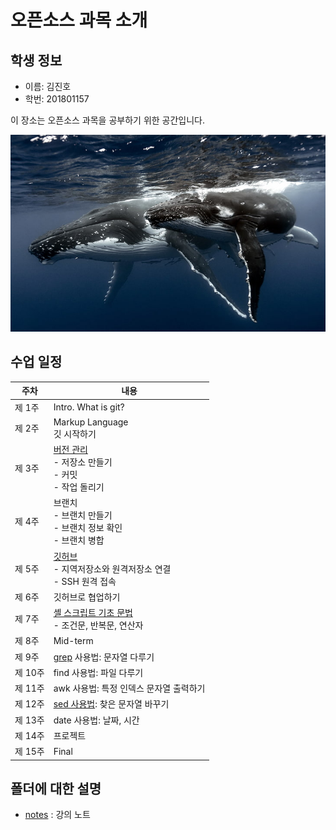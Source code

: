 # 오픈소스 과목 소개

## 학생 정보
- 이름: 김진호
- 학번: 201801157

이 장소는 오픈소스 과목을 공부하기 위한 공간입니다.

![고래](https://github.com/JinhoKim11/OSS_repo/blob/main/whale.jpeg)

## 수업 일정

| 주차 | 내용 |
|------|------|
| 제 1주 | Intro. What is git? |
| 제 2주 | Markup Language <br> 깃 시작하기 |
| 제 3주 | [버전 관리](https://github.com/JinhoKim11/OSS_repo/blob/main/notes/w3.md) <br> - 저장소 만들기 <br> - 커밋 <br> - 작업 돌리기 |
| 제 4주 | 브랜치 <br> - 브랜치 만들기 <br> - 브랜치 정보 확인 <br> - 브랜치 병합 |
| 제 5주 | [깃허브](https://github.com/JinhoKim11/OSS_repo/blob/main/notes/w12.md) <br> - 지역저장소와 원격저장소 연결 <br> - SSH 원격 접속 |
| 제 6주 | 깃허브로 협업하기 |
| 제 7주 | [셸 스크립트 기초 문법](https://github.com/JinhoKim11/OSS_repo/blob/main/notes/w9.md) <br> - 조건문, 반복문, 연산자 |
| 제 8주 | Mid-term |
| 제 9주 | [grep](https://github.com/JinhoKim11/OSS_repo/blob/main/notes/w3.md) 사용법: 문자열 다루기 |
| 제 10주 | find 사용법: 파일 다루기 |
| 제 11주 | awk 사용법: 특정 인덱스 문자열 출력하기 |
| 제 12주 | [sed 사용법](https://github.com/JinhoKim11/OSS_repo/blob/main/notes/w7.md): 찾은 문자열 바꾸기 |
| 제 13주 | date 사용법: 날짜, 시간 |
| 제 14주 | 프로젝트 |
| 제 15주 | Final |


## 폴더에 대한 설명
- [notes](https://github.com/JinhoKim11/OSS_repo/blob/main/notes) : 강의 노트
